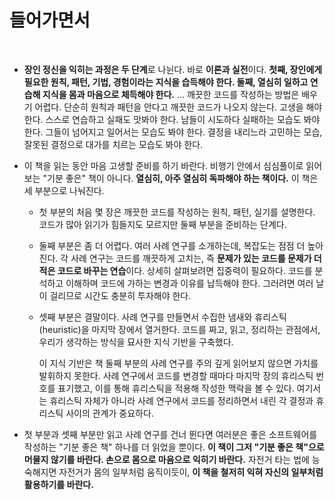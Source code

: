 # 들어가면서

<br />

+ **장인 정신을 익히는 과정은 두 단계**로 나뉜다. 바로 **이론과 실전**이다. **첫째, 장인에게 필요한 원칙, 패턴, 기법, 경험이라는 지식을 습득해야 한다. 둘째, 열심히 일하고 연습해 지식을 몸과 마음으로 체득해야 한다.** ... 깨끗한 코드를 작성하는 방법은 배우기 어렵다. 단순히 원칙과 패턴을 안다고 깨끗한 코드가 나오지 않는다. 고생을 해야 한다. 스스로 연습하고 실패도 맛봐야 한다. 남들이 시도하다 실패하는 모습도 봐야 한다. 그들이 넘어지고 일어서는 모습도 봐야 한다. 결정을 내리느라 고민하는 모습, 잘못된 결정으로 대가를 치르는 모습도 봐야 한다.

+ 이 책을 읽는 동안 마음 고생할 준비를 하기 바란다. 비행기 안에서 심심풀이로 읽어보는 "기분 좋은" 책이 아니다. **열심히, 아주 열심히 독파해야 하는 책이다.** 이 책은 세 부분으로 나눠진다. 

  + 첫 부분의 처음 몇 장은 깨끗한 코드를 작성하는 원칙, 패턴, 실기를 설명한다. 코드가 많아 읽기가 힘들지도 모르지만 둘째 부분을 준비하는 단계다.

  + 둘째 부분은 좀 더 어렵다. 여러 사례 연구를 소개하는데, 복잡도는 점점 더 높아진다. 각 사례 연구는 코드를 깨끗하게 고치는, 즉 **문제가 있는 코드를 문제가 더 적은 코드로 바꾸는 연습**이다. 상세히 살펴보려면 집중력이 필요하다. 코드를 분석하고 이해하며 코드에 가하는 변경과 이유를 납득해야 한다. 그러려면 여러 날이 걸리므로 시간도 충분히 투자해야 한다.

  + 셋째 부분은 결말이다. 사례 연구를 만들면서 수집한 냄새와 휴리스틱(heuristic)을 마지막 장에서 열거한다. 코드를 짜고, 읽고, 정리하는 관점에서, 우리가 생각하는 방식을 묘사한 지식 기반을 구축했다. 

    이 지식 기반은 책 둘째 부분의 사례 연구를 주의 깊게 읽어보지 않으면 가치를 발휘하지 못한다. 사례 연구에서 코드를 변경할 때마다 마지막 장의 휴리스틱 번호를 표기했고, 이를 통해 휴리스틱을 적용해 작성한 맥락을 볼 수 있다. 여기서는 휴리스틱 자체가 아니라 사례 연구에서 코드를 정리하면서 내린 각 결정과 휴리스틱 사이의 관계가 중요하다.

+ 첫 부분과 셋째 부분만 읽고 사례 연구를 건너 뛴다면 여러분은 좋은 소프트웨어를 작성하는 "기분 좋은 책" 하나를 더 읽었을 뿐이다. **이 책이 그저 "기분 좋은 책"으로 머물지 않기를 바란다. 손으로 몸으로 마음으로 익히기 바란다.** 자전거 타는 법에 능숙해지면 자전거가 몸의 일부처럼 움직이듯이, **이 책을 철저히 익혀 자신의 일부처럼 활용하기를 바란다.**

<br />

